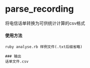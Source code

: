 # parse_recording
将电信话单转换为可供统计计算的csv格式

#### 使用方法
```
ruby analyse.rb 样例文件(.txt后缀省略)

### 输出
话单文件.csv
```

